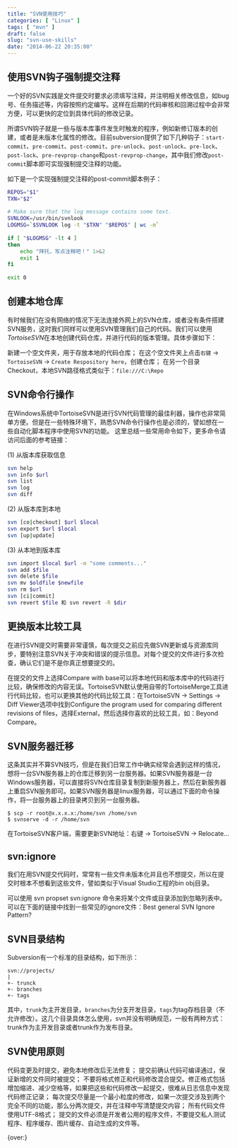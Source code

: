 ```yaml
---
title: "SVN使用技巧"
categories: [ "Linux" ]
tags: [ "mvn" ]
draft: false
slug: "svn-use-skills"
date: "2014-06-22 20:35:00"
---
```


## 使用SVN钩子强制提交注释

一个好的SVN实践是文件提交时要求必须填写注释，并注明相关修改信息，如bug号、任务描述等，内容按照约定编写。这样在后期的代码审核和回溯过程中会非常方便，可以更快的定位到具体代码的修改记录。

所谓SVN钩子就是一些与版本库事件发生时触发的程序，例如新修订版本的创建，或者是未版本化属性的修改。目前subversion提供了如下几种钩子：`start-commit`、`pre-commit`、`post-commit`、`pre-unlock`、`post-unlock`、`pre-lock`、`post-lock`、`pre-revprop-change`和`post-revprop-change`，其中我们修改`post-commit`脚本即可实现强制提交注释的功能。


<!--more-->


如下是一个实现强制提交注释的post-commit脚本例子：
```bash
REPOS="$1"
TXN="$2"
 
# Make sure that the log message contains some text.
SVNLOOK=/usr/bin/svnlook
LOGMSG=`$SVNLOOK log -t "$TXN" "$REPOS" | wc -m`
 
if [ "$LOGMSG" -lt 4 ]
then
    echo "拜托，写点注释吧！" 1>&2
    exit 1
fi
 
exit 0
```

## 创建本地仓库

有时候我们在没有网络的情况下无法连接外网上的SVN仓库，或者没有条件搭建SVN服务，这时我们同样可以使用SVN管理我们自己的代码。我们可以使用*TortoiseSVN*在本地创建代码仓库，并进行代码的版本管理。具体步骤如下：

新建一个空文件夹，用于存放本地的代码仓库；
在这个空文件夹上点击`右键` -> `TortoiseSVN` -> `Create Respository here`，创建仓库；
在另一个目录Checkout，本地SVN路径格式类似于：`file:///C:\Repo`

## SVN命令行操作

在Windows系统中TortoiseSVN是进行SVN代码管理的最佳利器，操作也非常简单方便。但是在一些特殊环境下，熟悉SVN命令行操作也是必须的，譬如想在一些自动化脚本程序中使用SVN的功能。 这里总结一些常用命令如下，更多命令请访问后面的参考链接：

(1) 从版本库获取信息
```bash
svn help
svn info $url
svn list
svn log
svn diff
```
(2) 从版本库到本地
```bash
svn [co|checkout] $url $local
svn export $url $local
svn [up|update]
```
(3) 从本地到版本库
```bash
svn import $local $url -m "some comments..."
svn add $file
svn delete $file
svn mv $oldfile $newfile
svn rm $url
svn [ci|commit]
svn revert $file 和 svn revert -R $dir
```
## 更换版本比较工具

在进行SVN提交时需要非常谨慎，每次提交之前应先做SVN更新或与资源库同步，要特别注意SVN关于冲突和错误的提示信息。对每个提交的文件进行多次检查，确认它们是不是你真正想要提交的。

在提交的文件上选择Compare with base可以将本地代码和版本库中的代码进行比较，确保修改的内容无误。TortoiseSVN默认使用自带的TortoiseMerge工具进行代码比较，也可以更换其他的代码比较工具：在TortoiseSVN -> Settings -> Diff Viewer选项中找到Configure the program used for comparing different revisions of files，选择External，然后选择你喜欢的比较工具，如：Beyond Compare。

## SVN服务器迁移

这条其实并不算SVN技巧，但是在我们日常工作中确实经常会遇到这样的情况，想将一台SVN服务器上的仓库迁移到另一台服务器。如果SVN服务器是一台Windows服务器，可以直接将SVN仓库目录复制到新服务器上，然后在新服务器上重启SVN服务即可。如果SVN服务器是linux服务器，可以通过下面的命令操作，将一台服务器上的目录拷贝到另一台服务器。
```
$ scp -r root@x.x.x.x:/home/svn /home/svn
$ svnserve -d -r /home/svn
```
在TortoiseSVN客户端，需要更新SVN地址：右键 -> TortoiseSVN -> Relocate...

## svn:ignore

我们在用SVN提交代码时，常常有一些文件未版本化并且也不想提交，所以在提交时根本不想看到这些文件，譬如类似于Visual Studio工程的bin obj目录。

可以使用 svn propset svn:ignore 命令来将某个文件或目录添加到忽略列表中。可以在下面的链接中找到一些常见的ignore文件：Best general SVN Ignore Pattern?

## SVN目录结构

Subversion有一个标准的目录结构，如下所示：
```
svn://projects/
|
+- trunck
+- branches
+- tags
```
其中，`trunk`为主开发目录，`branches`为分支开发目录，`tags`为tag存档目录（不允许修改）。这几个目录具体怎么使用，svn并没有明确规范，一般有两种方式：trunk作为主开发目录或者trunk作为发布目录。

## SVN使用原则

代码变更及时提交，避免本地修改后无法修复；
提交前确认代码可编译通过，保证新增的文件同时被提交；
不要将格式修正和代码修改混合提交。修正格式包括增加缩进、减少空格等，如果把这些和代码修改一起提交，很难从日志信息中发现代码修正记录；
每次提交尽量是一个最小粒度的修改，如果一次提交涉及到两个完全不同的功能，那么分两次提交，并在注释中写清楚提交内容；
所有代码文件使用UTF-8格式；
提交的文件必须是开发者公用的程序文件，不要提交私人测试程序、程序缓存、图片缓存、自动生成的文件等。

{over:}